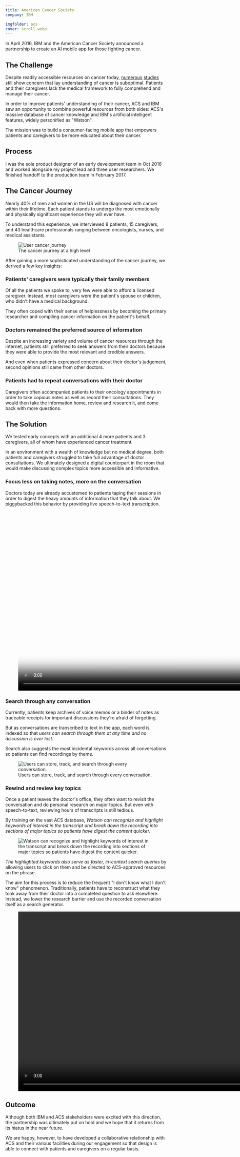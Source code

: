 ```yaml
---
title: American Cancer Society
company: IBM

imgfolder: acs
cover: scroll.webp
---
```


In April 2016, IBM and the American Cancer Society announced a partnership to create an AI mobile app for those fighting cancer.

## The Challenge
Despite readily accessible resources on cancer today, <a href="https://www.ncbi.nlm.nih.gov/pubmed/25180371" target="_blank">numerous</a> <a href="https://www.ncbi.nlm.nih.gov/pubmed/12923796" target="_blank">studies</a> still show concern that lay understanding of cancer is suboptimal. Patients and their caregivers lack the medical framework to fully comprehend and manage their cancer.

<!-- <blockquote class="hasQuotes">
  <p>Information acquired [in the 100 days following diagnosis] shapes and defines patients' perspective about their condition.</p>
    <cite>
      <div>Weisman AD, Worden JW</div>
      <div>The existential plight in cancer: significance of the first 100 days.</div>
    </cite>
</blockquote> -->

In order to improve patients' understanding of their cancer, ACS and IBM saw an opportunity to combine powerful resources from both sides: ACS's massive database of cancer knowledge and IBM's artificial intelligent features, widely personified as "Watson".

The mission was to build a consumer-facing mobile app that empowers patients and caregivers to be more educated about their cancer.

## Process

I was the sole product designer of an early development team in Oct 2016 and worked alongside my project lead and three user researchers. We finished handoff to the production team in February 2017.

## The Cancer Journey

Nearly 40% of men and women in the US will be diagnosed with cancer within their lifetime. Each patient stands to undergo the most emotionally and physically significant experience they will ever have.

To understand this experience, we interviewed 8 patients, 15 caregivers, and 43 healthcare professionals ranging between oncologists, nurses, and medical assistants.

<figure>
  <img src="../assets/img/acs/cancerjourney.svg" alt="User cancer journey" />
  <figcaption>The cancer journey at a high level</figcaption>
</figure>

After gaining a more sophisticated understanding of the cancer journey, we derived a few key insights:

### Patients' caregivers were typically their family members

Of all the patients we spoke to, very few were able to afford a licensed caregiver. Instead, most caregivers were the patient's spouse or children, who didn't have a medical background.

They often coped with their sense of helplessness by becoming the primary researcher and compiling cancer information on the patient's behalf.

### Doctors remained the preferred source of information

Despite an increasing variety and volume of cancer resources through the internet, patients still preferred to seek answers from their doctors because they were able to provide the most relevant and credible answers.

And even when patients expressed concern about their doctor's judgement, second opinions still came from other doctors.

### Patients had to repeat conversations with their doctor

Caregivers often accompanied patients to their oncology appointments in order to take copious notes as well as record their consultations. They would then take the information home, review and research it, and come back with more questions.

## The Solution

We tested early concepts with an additional 4 more patients and 3 caregivers, all of whom have experienced cancer treatment.

In an environment with a wealth of knowledge but no medical degree, both patients and caregivers struggled to take full advantage of doctor consultations. We ultimately designed a digital counterpart in the room that would make discussing complex topics more accessible and informative.

### Focus less on taking notes, more on the conversation

Doctors today are already accustomed to patients taping their sessions in order to digest the heavy amounts of information that they talk about. We piggybacked this behavior by providing live speech-to-text transcription.

<figure class="figure-video">
  <video loop autoplay controls name="Users can record the conversation at the doctor's office, take photos without stopping the tape, and view the speech-to-text transcription in real-time." poster="../assets/img/acs/proto_record_poster.jpg" src="../assets/img/acs/record.mov" height="560px"></video>
  <!-- <figcaption>Users can record the conversation at the doctor's office, take photos without stopping the tape, and view the speech-to-text transcription in real-time.</figcaption> -->
</figure>

### Search through any conversation

Currently, patients keep archives of voice memos or a binder of notes as traceable receipts for important discussions they're afraid of forgetting.

But as conversations are transcribed to text in the app, each word is indexed so that *users can search through them at any time and no discussion is ever lost.*

Search also suggests the most incidental keywords across all conversations so patients can find recordings by theme.

<figure>
  <img src="../assets/img/acs/library.webp" alt="Users can store, track, and search through every conversation.">
  <figcaption>Users can store, track, and search through every conversation.</figcaption>
</figure>

### Rewind and review key topics

Once a patient leaves the doctor's office, they often want to revisit the conversation and do personal research on major topics. But even with speech-to-text, reviewing hours of transcripts is still tedious.

By training on the vast ACS database, *Watson can recognize and highlight keywords of interest in the transcript and break down the recording into sections of major topics so patients have digest the content quicker.*

<figure>
  <img src="../assets/img/acs/scroll.webp" alt="Watson can recognize and highlight keywords of interest in the transcript and break down the recording into sections of major topics so patients have digest the content quicker.">
</figure>

*The highlighted keywords also serve as faster, in-context search queries* by allowing users to click on them and be directed to ACS-approved resources on the phrase.

The aim for this process is to reduce the frequent "I don't know what I don't know" phenomenon. Traditionally, patients have to reconstruct what they took away from their doctor into a completed question to ask elsewhere. Instead, we lower the research barrier and use the recorded conversation itself as a search generator.

<figure class="figure-video">
  <video loop autoplay controls name="After the appointment, users can review both the transcript and recording and dive into highlighted keywords that Watson recognizes from the ACS database." src="../assets/img/acs/transcript.mov" height="560px"></video>
  <!-- <figcaption>After the appointment, users can review both the transcript and recording and dive into highlighted keywords that Watson recognizes from the ACS database.</figcaption> -->
</figure>

## Outcome

Although both IBM and ACS stakeholders were excited with this direction, the partnership was ultimately put on hold and we hope that it returns from its hiatus in the near future.

We are happy, however, to have developed a collaborative relationship with ACS and their various facilities during our engagement so that design is able to connect with patients and caregivers on a regular basis.
